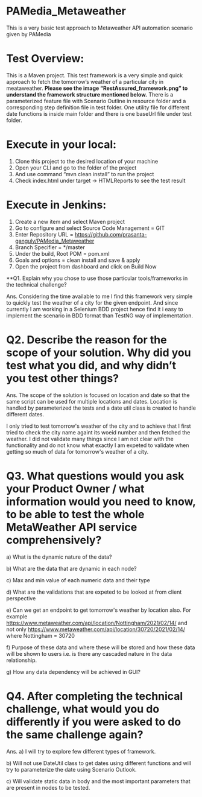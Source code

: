# PAMedia_Metaweather
This is a very basic test approach to Metaweather API automation scenario given by PAMedia

# Test Overview:
This is a Maven project.
This test framework is a very simple and quick approach to fetch the tomorrow’s weather of a particular city in meataweather.
**Please see the image “RestAssured_framework.png” to understand the framework structure mentioned below.**
There is a parameterized feature file with Scenario Outline in resource folder and a corresponding step definition file in test folder.
One utility file for different date functions is inside main folder and there is one baseUrl file under test folder.

# Execute in your local:
1.	Clone this project to the desired location of your machine
2.	Open your CLI and go to the folder of the project
3.	And use command “mvn clean install” to run the project
4.  Check index.html under target -> HTMLReports to see the test result

# Execute in Jenkins:
1.	Create a new item and select Maven project
2.	Go to configure and select Source Code Management = GIT
3.	Enter Repository URL = https://github.com/prasanta-ganguly/PAMedia_Metaweather 
4.	Branch Specifier = */master
5.	Under the build, Root POM = pom.xml
6.	Goals and options = clean install and save & apply
7.	Open the project from dashboard and click on Build Now


**Q1. Explain why you chose to use those particular tools/frameworks in the technical challenge?

Ans. Considering the time available to me I find this framework very simple to quickly test the weather of a city for the given endpoint.
And since currently I am working in a Selenium BDD project hence find it i easy to implement the scenario in BDD format than TestNG way of implementation.

# Q2. Describe the reason for the scope of your solution. Why did you test what you did, and why didn’t you test other things?

Ans. The scope of the solution is focused on location and date so that the same script can be used for multiple locations and dates. Location is handled by
parameterized the tests and a date util class is created to handle different dates.

I only tried to test tomorrow's weather of the city and to achieve that I first tried to check the city name againt its woeid number and then fetched the weather.
I did not validate many things since I am not clear with the functionality and do not know what exactly I am expeted to  validate when getting so much of data
for tomorrow's weather of a city.

# Q3. What questions would you ask your Product Owner / what information would you need to know, to be able to test the whole MetaWeather API service comprehensively?

a) What is the dynamic nature of the data?

b) What are the data that are dynamic in each node?

c) Max and min value of each numeric data and their type

d) What are the validations that are expeted to be looked at from client perspective

e) Can we get an endpoint to get tomorrow's weather by location also.
For example https://www.metaweather.com/api/location/Nottingham/2021/02/14/ and not only https://www.metaweather.com/api/location/30720/2021/02/14/
where Nottingham = 30720

f) Purpose of these data and where these will be stored and how these data will be shown to users i.e. is there any cascaded nature in the data relationship.

g) How any data dependency will be achieved in GUI?

# Q4. After completing the technical challenge, what would you do differently if you were asked to do the same challenge again?

Ans. a) I will try to explore few different types of framework.

b) Will not use DateUtil class to get dates using different functions and will try to parameterize the date using Scenario Outlook.

c) Will validate static data in body and the most important parameters that are present in nodes to be tested.
